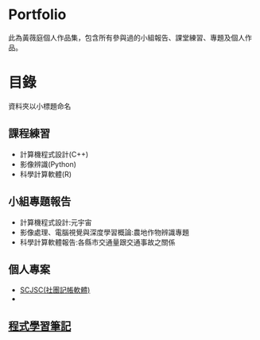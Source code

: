# Portfolio
此為黃薇庭個人作品集，包含所有參與過的小組報告、課堂練習、專題及個人作品。
# 目錄
資料夾以小標題命名
## 課程練習
- 計算機程式設計(C++)
- 影像辨識(Python)
- 科學計算軟體(R)
## 小組專題報告
- 計算機程式設計:元宇宙
- 影像處理、電腦視覺與深度學習概論:農地作物辨識專題
- 科學計算軟體報告:各縣市交通量跟交通事故之關係
## 個人專案
- [SCJSC(社團記帳軟體)]()
- 
## [程式學習筆記](https://hackmd.io/@WeiTingHuang/BJZh67-q3)
